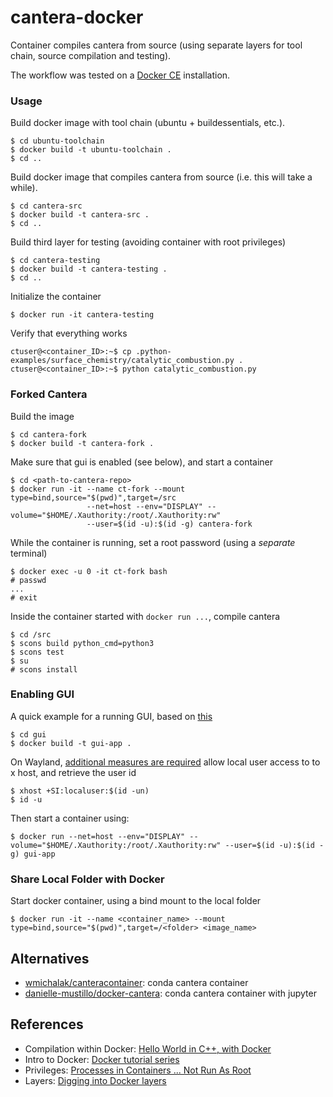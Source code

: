 # cantera-docker

Container compiles cantera from source (using separate layers for tool chain, source compilation and testing). 

The workflow was tested on a [Docker CE](https://docs.docker.com/install/) installation.

### Usage

Build docker image with tool chain (ubuntu + buildessentials, etc.).

```
$ cd ubuntu-toolchain 
$ docker build -t ubuntu-toolchain .
$ cd ..
```

Build docker image that compiles cantera from source (i.e. this will take a while).

```
$ cd cantera-src 
$ docker build -t cantera-src .
$ cd ..
```

Build third layer for testing (avoiding container with root privileges)

```
$ cd cantera-testing
$ docker build -t cantera-testing .
$ cd ..
```

Initialize the container

```
$ docker run -it cantera-testing
```

Verify that everything works

```
ctuser@<container_ID>:~$ cp .python-examples/surface_chemistry/catalytic_combustion.py .
ctuser@<container_ID>:~$ python catalytic_combustion.py
```

### Forked Cantera

Build the image

```
$ cd cantera-fork
$ docker build -t cantera-fork .
```

Make sure that gui is enabled (see below), and start a container

```
$ cd <path-to-cantera-repo>
$ docker run -it --name ct-fork --mount type=bind,source="$(pwd)",target=/src 
                 --net=host --env="DISPLAY" --volume="$HOME/.Xauthority:/root/.Xauthority:rw" 
				 --user=$(id -u):$(id -g) cantera-fork
```

While the container is running, set a root password (using a _separate_ terminal)

```
$ docker exec -u 0 -it ct-fork bash
# passwd
...
# exit
```

Inside the container started with `docker run ...`, compile cantera

```
$ cd /src
$ scons build python_cmd=python3
$ scons test
$ su
# scons install
```

### Enabling GUI

A quick example for a running GUI, based on [this](https://medium.com/@SaravSun/running-gui-applications-inside-docker-containers-83d65c0db110)

```
$ cd gui
$ docker build -t gui-app .
```

On Wayland, [additional measures are required](https://unix.stackexchange.com/questions/330366/how-can-i-run-a-graphical-application-in-a-container-under-wayland) allow local user access to to x host, and retrieve the user id

```
$ xhost +SI:localuser:$(id -un)
$ id -u
```

Then start a container using:
```
$ docker run --net=host --env="DISPLAY" --volume="$HOME/.Xauthority:/root/.Xauthority:rw" --user=$(id -u):$(id -g) gui-app
```

### Share Local Folder with Docker

Start docker container, using a bind mount to the local folder

```
$ docker run -it --name <container_name> --mount type=bind,source="$(pwd)",target=/<folder> <image_name>
```

## Alternatives

 * [wmichalak/canteracontainer](https://github.com/wmichalak/canteracontainer): conda cantera container
 * [danielle-mustillo/docker-cantera](https://github.com/danielle-mustillo/docker-cantera): conda cantera container with jupyter

## References

 * Compilation within Docker: [Hello World in C++, with Docker](https://amytabb.com/ts/2018_07_28/)
 * Intro to Docker: [Docker tutorial series](https://rominirani.com/docker-tutorial-series-a7e6ff90a023)
 * Privileges: [Processes in Containers ... Not Run As Root](https://medium.com/@mccode/processes-in-containers-should-not-run-as-root-2feae3f0df3b)
 * Layers: [Digging into Docker layers](https://medium.com/@jessgreb01/digging-into-docker-layers-c22f948ed612)
